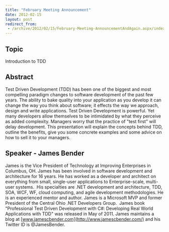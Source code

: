 ```yaml
---
title: "February Meeting Announcement"
date: 2012-02-15
layout: post
redirect_from:
 - /archive/2012/02/15/February-Meeting-AnnouncementAndAgain.aspx/index.html
---
```


## Topic

Introduction to TDD

## Abstract

Test Driven Development (TDD) has been one of the biggest and most compelling paradigm changes to software development of the past few years. The ability to bake quality into your application as you develop it can change the way you think about software; it effects the way we approach, design and write applications. Test Driven Development is powerful. Yet many developers allow themselves to be intimidated by what they perceive as added complexity. Managers worry that the practice of "test first" will delay development. This presentation will explain the concepts behind TDD, outline the benefits, give you some concrete examples and some advice on how to sell it to your managers.

## Speaker - James Bender

James is the Vice President of Technology at Improving Enterprises in Columbus, OH. James has been involved in software development and architecture for 16 years. He has worked as a developer and architect on everything from small, single-user applications to Enterprise-scale, multi-user systems.  His specialties are .NET development and architecture, TDD, SOA, WCF, WF, cloud computing, and agile development methodologies. He is an experienced mentor and author. James is a Microsoft MVP and former President of the Central Ohio .NET Developers Group.  James book "Professional Test Driven Development with C#: Developing Real World Applications with TDD" was released in May of 2011. James maintains a blog at [www.jamescbender.com](http://www.jamescbender.com/) and his Twitter ID is @JamesBender.
